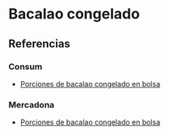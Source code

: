 # Bacalao congelado

## Referencias

### Consum

* [Porciones de bacalao congelado en bolsa](https://tienda.consum.es/consum/producto/exkimo-supremas-de-bacalao/p-7201890)

### Mercadona 

* [Porciones de bacalao congelado en bolsa](https://tienda.mercadona.es/product/24025/porciones-bacalao-sin-espinas-sin-piel-hacendado-congelado-punto-sal-paquete)